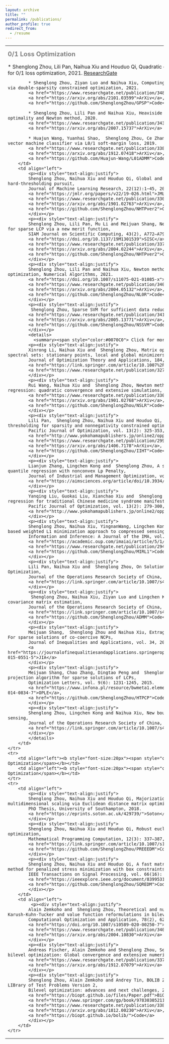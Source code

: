 ```yaml
---
layout: archive
title: ""
permalink: /publications/
author_profile: true
redirect_from:
  - /resume
---
```


<table align="center">
    <tr>
        <td align="left"><b style="font-size:20px"><span style="color:grey">0/1 Loss Optimization</span></b></td>
        <td align="left"><b style="font-size:20px"><span style="color:grey">Sparse Optimization</span></b></td>
    </tr>
    <tr>
        <td align="left">
            * Shenglong Zhou, Lili Pan, Naihua Xiu and Houduo Qi, Quadratic convergence of Newton's method for 0/1 loss optimization, 2021. 
            <a href="https://www.researchgate.net/publication/350442413">ResearchGate</a>
          
            * Shenglong Zhou, Ziyan Luo and Naihua Xiu, Computing one-bit compressive sensing via double-sparsity constrained optimization, 2021. 
            <a href="https://www.researchgate.net/publication/348371863">ResearchGate</a>,  
            <a href="https://arxiv.org/abs/2101.03599">ArXiv</a>, 
            <a href="https://github.com/ShenglongZhou/GPSP">Code</a>
            
            * Shenglong Zhou, Lili Pan and Naihua Xiu, Heaviside set constrained optimization: optimality and Newton method, 2020.
            <a href="https://www.researchgate.net/publication/343362652">ResearchGate</a>, 
            <a href="https://arxiv.org/abs/2007.15737">ArXiv</a>
            
            * Huajun Wang, Yuanhai Shao,  Shenglong Zhou, Ce Zhang and Naihua Xiu, Support vector machine classifier via L0/1 soft-margin loss, 2019. 
            <a href="https://www.researchgate.net/publication/338717629">ResearchGate</a>,
            <a href="https://arxiv.org/abs/1912.07418">ArXiv</a>,
            <a href="https://github.com/Huajun-Wang/L01ADMM">Code</a>
        </td>
        <td align="left">
            <p><div style="text-align:justify"> 
            Shenglong Zhou, Naihua Xiu and Houduo Qi, Global and quadratic convergence of Newton hard-thresholding pursuit, 
            Journal of Machine Learning Research, 22(12):1−45, 2021. 
            <a href="https://jmlr.org/papers/v22/19-026.html">JMLR</a>, 
            <a href="https://www.researchgate.net/publication/330224407">ResearchGate</a>, 
            <a href="https://arxiv.org/abs/1901.02763">ArXiv</a>, 
            <a href="https://github.com/ShenglongZhou/NHTPver2">Code</a>
            </div></p>  
            <p><div style="text-align:justify"> 
            Shenglong Zhou, Lili Pan, Mu Li and Meijuan Shang, Newton hard-thresholding pursuit for sparse LCP via a new merit function, 
            SIAM Journal on Scientific Computing, 43(2), A772–A799, 2021.
            <a href="https://doi.org/10.1137/19M1301539">SISC</a>, 
            <a href="https://www.researchgate.net/publication/337948990">ResearchGate</a>, 
            <a href="https://arxiv.org/abs/2004.02244">ArXiv</a>,  
            <a href="https://github.com/ShenglongZhou/NHTPver2">Code</a>
            </div></p> 
            <p><div style="text-align:justify"> 
            Shenglong Zhou, Lili Pan and Naihua Xiu, Newton method  for L0-regularized optimization, Numerical Algorithms, 2021.
            <a href="https://doi.org/10.1007/s11075-021-01085-x">NumAlg</a>, 
            <a href="https://www.researchgate.net/publication/340563338">ResearchGate</a>, 
            <a href="https://arxiv.org/abs/2004.05132">ArXiv</a>, 
            <a href="https://github.com/ShenglongZhou/NL0R">Code</a>
            </div></p> 
            <p><div style="text-align:justify"> 
             Shenglong Zhou, Sparse SVM for sufficient data reduction, 2020. 
            <a href="https://www.researchgate.net/publication/341883040">ResearchGate</a>, 
            <a href="https://arxiv.org/abs/2005.13771">ArXiv</a>,
            <a href="https://github.com/ShenglongZhou/NSSVM">Code</a>
            </div></p> 
            <details>
              <summary><span style="color:#0070C0"> Click for more papers </span></summary>
            <p><div style="text-align:justify"> 
            Xinrong Li, Naihua Xiu and  Shenglong Zhou, Matrix optimization over low-rank spectral sets: stationary points, local and global minimizers,
            Journal of Optimization Theory and Applications, 184, 895–930, 2019. 
            <a href="https://link.springer.com/article/10.1007%2Fs10957-019-01606-8">JOTA</a>,
            <a href="https://www.researchgate.net/publication/327581904">ResearchGate</a>
            </div></p> 
            <p><div style="text-align:justify"> 
            Rui Wang, Naihua Xiu and  Shenglong Zhou, Newton method for sparse logistic regression: quadratic convergence and extensive simulations, 2021.
            <a href="https://www.researchgate.net/publication/330224305">ResearchGate</a>,
            <a href="https://arxiv.org/abs/1901.02768">ArXiv</a>,
            <a href="https://github.com/ShenglongZhou/NSLR">Code</a>
            </div></p> 
            <p><div style="text-align:justify"> 
            Lili Pan,  Shenglong Zhou, Naihua Xiu and Houduo Qi, A convergent iterative hard thresholding for sparsity and nonnegativity constrained optimization, 
            Pacific Journal of Optimization, vol. 13(2): 325-353, 2017.
            <a href="http://www.yokohamapublishers.jp/online2/oppjo/vol13/p325.html">PJO</a>,
            <a href="https://www.researchgate.net/publication/299519906">ResearchGate</a>,
            <a href="https://arxiv.org/abs/1406.7178">ArXiv</a>,
            <a href="https://github.com/ShenglongZhou/IIHT">Code</a>
            </div></p> 
            <p><div style="text-align:justify"> 
            Lianjun Zhang, Lingchen Kong and  Shenglong Zhou, A smoothing iterative method for quantile regression with nonconvex Lp Penalty, 
            Journal of Industrial and Management Optimization, vol. 13 (1): 93 - 112, 2017.
            <a href="https://aimsciences.org/article/doi/10.3934/jimo.2016006">JIMO</a>
            </div></p> 
            <p><div style="text-align:justify"> 
            Yanqing Liu, Guokai Liu, Xianchao Xiu and  Shenglong Zhou, The L1-penalized quantile regression for traditional Chinese medicine syndrome manifestation, 
            Pacific Journal of Optimization, vol. 13(2): 279-300, 2017.
            <a href="http://www.yokohamapublishers.jp/online2/oppjo/vol13/p279.html">PJO</a>
            </div></p> 
            <p><div style="text-align:justify"> 
            Shenglong Zhou, Naihua Xiu, YingnanWang, Lingchen Kong and Houduo Qi, A Null-space-based weighted L1 minimization approach to compressed sensing, 
            Information and Inference: A Journal of the IMA, vol. 5(1): 76-102, 2016. 
            <a href="https://academic.oup.com/imaiai/article/5/1/76/2357109">IMAIAI</a>,
            <a href="https://www.researchgate.net/publication/294109268">ResearchGate</a>,
            <a href="https://github.com/ShenglongZhou/MIRL1">Code</a>
            </div></p> 
            <p><div style="text-align:justify"> 
            Lili Pan, Naihua Xiu and  Shenglong Zhou, On Solutions of Sparsity Constrained Optimization, 
            Journal of the Operations Research Society of China, vol. 3(4): 421-439, 2015.
            <a href="https://link.springer.com/article/10.1007/s40305-015-0101-3">JORSC</a> 
            </div></p> 
            <p><div style="text-align:justify"> 
             Shenglong Zhou, Naihua Xiu, Ziyan Luo and Lingchen Kong, Sparse and low-rank covariance matrix estimation, 
            Journal of the Operations Research Society of China, vol. 3(2): 231-250, 2015. 
            <a href="https://link.springer.com/article/10.1007/s40305-014-0058-7">JORSC</a>,
            <a href="https://github.com/ShenglongZhou/ADMM">Code</a>
            </div></p> 
            <p><div style="text-align:justify"> 
            Meijuan Shang,  Shenglong Zhou and Naihua Xiu, Extragradient thresholding methods For sparse solutions of co-coercive NCPs, 
            Journal of Inequalities and Applications, vol. 34, 2015.
            <a href="https://journalofinequalitiesandapplications.springeropen.com/articles/10.1186/s13660-015-0551-5">JIA</a> 
            </div></p> 
            <p><div style="text-align:justify"> 
            Meijuan Shang, Chao Zhang, Dingtao Peng and  Shenglong Zhou, A half thresholding projection algorithm for sparse solutions of LCPs, 
            Optimization Letters, vol. 9(6): 1231-1245, 2015. 
            <a href="https://www.infona.pl/resource/bwmeta1.element.springer-doi-10_1007-S11590-014-0834-7">OPLE</a>,
            <a href="https://github.com/ShenglongZhou/HTPCP">Code</a>
            </div></p> 
            <p><div style="text-align:justify"> 
            Shenglong Zhou, Lingchen Kong and Naihua Xiu, New bounds for RIC in compressed sensing, 
            Journal of the Operations Research Society of China, vol. 1(2): 227-237, 2013.
            <a href="https://link.springer.com/article/10.1007/s40305-013-0013-z">JORSC</a>
            </div></p> 
            </details>   
        </td>
    </tr>
    <tr>
        <td align="left"><b style="font-size:20px"><span style="color:grey">EDM Optimization</span></b></td>
        <td align="left"><b style="font-size:20px"><span style="color:grey">Bilevel Optimization</span></b></td>
    </tr>
    <tr>
        <td align="left">
            <p><div style="text-align:justify"> 
            Shenglong Zhou, Naihua Xiu and Houduo Qi, Majorization-projection methods for multidimensional scaling via Euclidean distance matrix optimization, 
            PhD Thesis, University of Southampton, 2018. 
            <a href="https://eprints.soton.ac.uk/429739/">Soton</a>
            </div></p> 
            <p><div style="text-align:justify"> 
            Shenglong Zhou, Naihua Xiu and Houduo Qi, Robust euclidean embedding via EDM optimization,
            Mathematical Programming Computation, 12(3): 337–387, 2019.
            <a href="https://link.springer.com/article/10.1007/s12532-019-00168-0">MPC</a>,
            <a href="https://github.com/ShenglongZhou/PREEEDM">Code</a>
            </div></p> 
            <p><div style="text-align:justify"> 
            Shenglong Zhou, Naihua Xiu and Houduo Qi, A fast matrix majorization-projection method for penalized stress minimization with box constraints,
            IEEE Transactions on Signal Processing, vol. 66(16): 4331-4346, 2018. 
            <a href="https://ieeexplore.ieee.org/document/8399531">TSP</a>,
            <a href="https://github.com/ShenglongZhou/SQREDM">Code</a>
            </div></p> 
        </td>
        <td align="left">
             <p><div style="text-align:justify"> 
            Alain Zemkoho and  Shenglong Zhou, Theoretical and numerical comparison of the Karush-Kuhn-Tucker and value function reformulations in bilevel optimization, 
            Computational Optimization and Application, 78(2), 625-674, 2021.
            <a href="https://doi.org/10.1007/s10589-020-00250-7">JCOA</a>,
            <a href="https://www.researchgate.net/publication/340769764">ResearchGate</a>,
            <a href="https://arxiv.org/abs/2004.10830">ArXiv</a>
            </div></p> 
            <p><div style="text-align:justify"> 
            Andreas Fischer, Alain Zemkoho and Shenglong Zhou, Semismooth Newton-type method for bilevel optimization: Global convergence and extensive numerical experiments, 2019. 
            <a href="https://www.researchgate.net/publication/337943979">ResearchGate</a>,
            <a href="https://arxiv.org/abs/1912.07079">ArXiv</a>
            </div></p> 
            <p><div style="text-align:justify"> 
            Shenglong Zhou, Alain Zemkoho and Andrey Tin, BOLIB 2019: Bilevel Optimization LIBrary of Test Problems Version 2, 
            Bilevel optimization: advances and next challenges, 2019. 
            <a href="https://biopt.github.io/files/Paper.pdf">BiOpt</a>,
            <a href="https://www.springer.com/gp/book/9783030521189">Book</a>, 
            <a href="https://www.researchgate.net/publication/338375731">ResearchGate</a>,
            <a href="https://arxiv.org/abs/1812.00230">ArXiv</a>,
            <a href="https://biopt.github.io/bolib/">Code</a>   
            </div></p> 
        </td>
    </tr>
</table>
 


